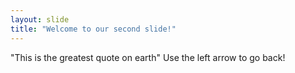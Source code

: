 ```yaml
---
layout: slide
title: "Welcome to our second slide!"
---
```

"This is the greatest quote on earth"
Use the left arrow to go back!
